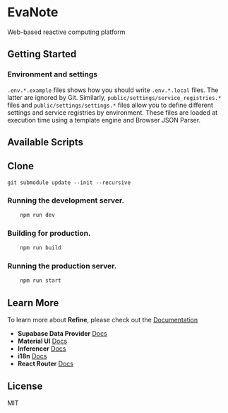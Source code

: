# EvaNote

Web-based reactive computing platform

## Getting Started

### Environment and settings
```.env.*.example``` files shows how you should write ```.env.*.local``` files. The latter are ignored by Git. Similarly, ```public/settings/service_registries.*``` files and ```public/settings/settings.*```  files allow you to define different settings and service registries by environment. These files are loaded at execution time using a template engine and Browser JSON Parser.

## Available Scripts

## Clone
```
git submodule update --init --recursive
```

### Running the development server.

```bash
    npm run dev
```

### Building for production.

```bash
    npm run build
```



### Running the production server.

```bash
    npm run start
```

## Learn More

To learn more about **Refine**, please check out the [Documentation](https://refine.dev/docs)

- **Supabase Data Provider** [Docs](https://refine.dev/docs/core/providers/data-provider/#overview)
- **Material UI** [Docs](https://refine.dev/docs/ui-frameworks/mui/tutorial/)
- **Inferencer** [Docs](https://refine.dev/docs/packages/documentation/inferencer)
- **i18n** [Docs](https://refine.dev/docs/core/providers/i18n-provider/)
- **React Router** [Docs](https://refine.dev/docs/core/providers/router-provider/)

## License

MIT

